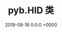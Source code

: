 ---
layout: post
title:  "pyb.HID 类"
date:   2019-08-18 0:0:0 +0000
image: /assets/images/twoscreen.jpg
category: pyb
---